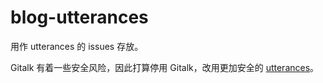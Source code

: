 # blog-utterances

用作 utterances 的 issues 存放。

Gitalk 有着一些安全风险，因此打算停用 Gitalk，改用更加安全的 [utterances](https://github.com/utterance/utterances)。
